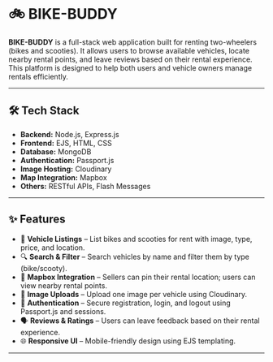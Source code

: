 # 🚲 BIKE-BUDDY

**BIKE-BUDDY** is a full-stack web application built for renting two-wheelers (bikes and scooties). It allows users to browse available vehicles, locate nearby rental points, and leave reviews based on their rental experience. This platform is designed to help both users and vehicle owners manage rentals efficiently.

---

## 🛠️ Tech Stack

- **Backend:** Node.js, Express.js
- **Frontend:** EJS, HTML, CSS
- **Database:** MongoDB
- **Authentication:** Passport.js 
- **Image Hosting:** Cloudinary
- **Map Integration:** Mapbox
- **Others:** RESTful APIs, Flash Messages

---

## ✨ Features

- 🛵 **Vehicle Listings** – List bikes and scooties for rent with image, type, price, and location.
- 🔍 **Search & Filter** – Search vehicles by name and filter them by type (bike/scooty).
- 📍 **Mapbox Integration** – Sellers can pin their rental location; users can view nearby rental points.
- 📸 **Image Uploads** – Upload one image per vehicle using Cloudinary.
- 🔐 **Authentication** – Secure registration, login, and logout using Passport.js and sessions.
- 🗣️ **Reviews & Ratings** – Users can leave feedback based on their rental experience.
- 🌐 **Responsive UI** – Mobile-friendly design using EJS templating.

---
